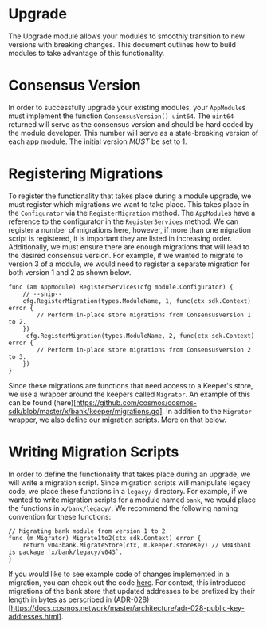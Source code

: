 <!--
order: 13
-->

# Upgrade

The Upgrade module allows your modules to smoothly transition to new versions with breaking changes. This document outlines how to build modules to take advantage of this functionality. 

# Consensus Version

In order to successfully upgrade your existing modules, your `AppModule`s must implement the function `ConsensusVersion() uint64`. The `uint64` returned will serve as the consensus version and should be hard coded by the module developer. This number will serve as a state-breaking version of each app module. The initial version *MUST* be set to 1.

# Registering Migrations

To register the functionality that takes place during a module upgrade, we must register which migrations we want to take place. This takes place in the `Configurator` via the `RegisterMigration` method. The `AppModule`s have a reference to the configurator in the `RegisterServices` method. We can register a number of migrations here, however, if more than one migration script is registered, it is important they are listed in increasing order. Additionally, we must ensure there are enough migrations that will lead to the desired consensus version. For example, if we wanted to migrate to version 3 of a module, we would need to register a separate migration for both version 1 and 2 as shown below.

```golang
func (am AppModule) RegisterServices(cfg module.Configurator) {
    // --snip--
    cfg.RegisterMigration(types.ModuleName, 1, func(ctx sdk.Context) error {
        // Perform in-place store migrations from ConsensusVersion 1 to 2.
    })
     cfg.RegisterMigration(types.ModuleName, 2, func(ctx sdk.Context) error {
        // Perform in-place store migrations from ConsensusVersion 2 to 3.
    })
}
```

Since these migrations are functions that need access to a Keeper's store, we use a wrapper around the keepers called `Migrator`. An example of this can be found (here)[https://github.com/cosmos/cosmos-sdk/blob/master/x/bank/keeper/migrations.go]. In addition to the `Migrator` wrapper, we also define our migration scripts. More on that below.

# Writing Migration Scripts

In order to define the functionality that takes place during an upgrade, we will write a migration script. Since migration scripts will manipulate legacy code, we place these functions in a `legacy/` directory. For example, if we wanted to write migration scripts for a module named `bank`, we would place the functions in `x/bank/legacy/`. We recommend the following naming convention for these functions:

```golang
// Migrating bank module from version 1 to 2
func (m Migrator) Migrate1to2(ctx sdk.Context) error {
	return v043bank.MigrateStore(ctx, m.keeper.storeKey) // v043bank is package `x/bank/legacy/v043`.
}
```

If you would like to see example code of changes implemented in a migration, you can check out the code [here](https://github.com/cosmos/cosmos-sdk/blob/36f68eb9e041e20a5bb47e216ac5eb8b91f95471/x/bank/legacy/v043/store.go#L41-L62). For context, this introduced migrations of the bank store that updated addresses to be prefixed by their length in bytes as perscribed in (ADR-028)[https://docs.cosmos.network/master/architecture/adr-028-public-key-addresses.html].

